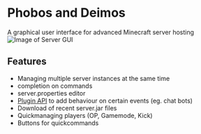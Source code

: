 # Phobos and Deimos
A graphical user interface for advanced Minecraft server hosting 
![Image of Server GUI](http://www.demus-intergalactical.net/sample.png)


Features
--------

* Managing multiple server instances at the same time
* completion on commands
* server.properties editor
* [Plugin API](/plugin_api.md "Plugin API") to add behaviour on certain events (eg. chat bots)
* Download of recent server.jar files
* Quickmanaging players (OP, Gamemode, Kick)
* Buttons for quickcommands